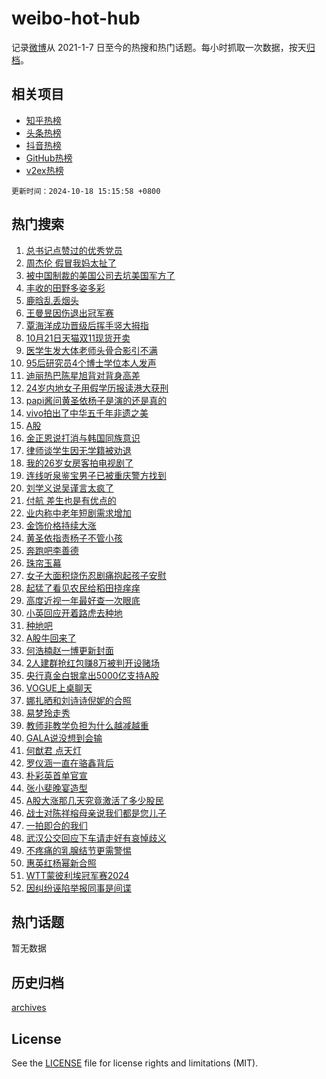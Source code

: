 # weibo-hot-hub

记录[微博](https://www.weibo.com)从 2021-1-7 日至今的热搜和热门话题。每小时抓取一次数据，按天[归档](archives)。

## 相关项目

- [知乎热榜](https://github.com/lonnyzhang423/zhihu-hot-hub)
- [头条热榜](https://github.com/lonnyzhang423/toutiao-hot-hub)
- [抖音热榜](https://github.com/lonnyzhang423/douyin-hot-hub)
- [GitHub热榜](https://github.com/lonnyzhang423/github-hot-hub)
- [v2ex热榜](https://github.com/lonnyzhang423/v2ex-hot-hub)


`更新时间：2024-10-18 15:15:58 +0800`

## 热门搜索

1. [总书记点赞过的优秀党员](https://m.weibo.cn/search?containerid=100103type%3D1%26t%3D10%26q%3D%23%E6%80%BB%E4%B9%A6%E8%AE%B0%E7%82%B9%E8%B5%9E%E8%BF%87%E7%9A%84%E4%BC%98%E7%A7%80%E5%85%9A%E5%91%98%23&stream_entry_id=51&isnewpage=1&extparam=seat%3D1%26pos%3D0%26dgr%3D0%26cate%3D10103%26q%3D%2523%25E6%2580%25BB%25E4%25B9%25A6%25E8%25AE%25B0%25E7%2582%25B9%25E8%25B5%259E%25E8%25BF%2587%25E7%259A%2584%25E4%25BC%2598%25E7%25A7%2580%25E5%2585%259A%25E5%2591%2598%2523%26filter_type%3Drealtimehot%26stream_entry_id%3D51%26c_type%3D51%26display_time%3D1729235756%26pre_seqid%3D17292357568780383026808)
1. [周杰伦 假冒我妈太扯了](https://m.weibo.cn/search?containerid=100103type%3D1%26t%3D10%26q%3D%E5%91%A8%E6%9D%B0%E4%BC%A6+%E5%81%87%E5%86%92%E6%88%91%E5%A6%88%E5%A4%AA%E6%89%AF%E4%BA%86&stream_entry_id=31&isnewpage=1&extparam=seat%3D1%26realpos%3D1%26cate%3D5001%26lcate%3D5001%26band_rank%3D1%26flag%3D1%26dgr%3D0%26stream_entry_id%3D31%26q%3D%25E5%2591%25A8%25E6%259D%25B0%25E4%25BC%25A6%2520%25E5%2581%2587%25E5%2586%2592%25E6%2588%2591%25E5%25A6%2588%25E5%25A4%25AA%25E6%2589%25AF%25E4%25BA%2586%26filter_type%3Drealtimehot%26pos%3D0%26c_type%3D31%26display_time%3D1729235756%26pre_seqid%3D17292357568780383026808)
1. [被中国制裁的美国公司去坑美国军方了](https://m.weibo.cn/search?containerid=100103type%3D1%26t%3D10%26q%3D%23%E8%A2%AB%E4%B8%AD%E5%9B%BD%E5%88%B6%E8%A3%81%E7%9A%84%E7%BE%8E%E5%9B%BD%E5%85%AC%E5%8F%B8%E5%8E%BB%E5%9D%91%E7%BE%8E%E5%9B%BD%E5%86%9B%E6%96%B9%E4%BA%86%23&stream_entry_id=31&isnewpage=1&extparam=seat%3D1%26realpos%3D2%26cate%3D5001%26lcate%3D5001%26band_rank%3D2%26flag%3D1%26dgr%3D0%26stream_entry_id%3D31%26q%3D%2523%25E8%25A2%25AB%25E4%25B8%25AD%25E5%259B%25BD%25E5%2588%25B6%25E8%25A3%2581%25E7%259A%2584%25E7%25BE%258E%25E5%259B%25BD%25E5%2585%25AC%25E5%258F%25B8%25E5%258E%25BB%25E5%259D%2591%25E7%25BE%258E%25E5%259B%25BD%25E5%2586%259B%25E6%2596%25B9%25E4%25BA%2586%2523%26filter_type%3Drealtimehot%26pos%3D1%26c_type%3D31%26display_time%3D1729235756%26pre_seqid%3D17292357568780383026808)
1. [丰收的田野多姿多彩](https://m.weibo.cn/search?containerid=100103type%3D1%26t%3D10%26q%3D%23%E4%B8%B0%E6%94%B6%E7%9A%84%E7%94%B0%E9%87%8E%E5%A4%9A%E5%A7%BF%E5%A4%9A%E5%BD%A9%23&stream_entry_id=31&isnewpage=1&extparam=seat%3D1%26realpos%3D3%26cate%3D5001%26lcate%3D5001%26band_rank%3D3%26flag%3D0%26dgr%3D0%26stream_entry_id%3D31%26q%3D%2523%25E4%25B8%25B0%25E6%2594%25B6%25E7%259A%2584%25E7%2594%25B0%25E9%2587%258E%25E5%25A4%259A%25E5%25A7%25BF%25E5%25A4%259A%25E5%25BD%25A9%2523%26filter_type%3Drealtimehot%26pos%3D2%26c_type%3D31%26display_time%3D1729235756%26pre_seqid%3D17292357568780383026808)
1. [鹿晗乱丢烟头](https://m.weibo.cn/search?containerid=100103type%3D1%26t%3D10%26q%3D%23%E9%B9%BF%E6%99%97%E4%B9%B1%E4%B8%A2%E7%83%9F%E5%A4%B4%23&stream_entry_id=31&isnewpage=1&extparam=seat%3D1%26realpos%3D4%26cate%3D5001%26lcate%3D5001%26band_rank%3D4%26flag%3D1%26dgr%3D0%26stream_entry_id%3D31%26q%3D%2523%25E9%25B9%25BF%25E6%2599%2597%25E4%25B9%25B1%25E4%25B8%25A2%25E7%2583%259F%25E5%25A4%25B4%2523%26filter_type%3Drealtimehot%26pos%3D3%26c_type%3D31%26display_time%3D1729235756%26pre_seqid%3D17292357568780383026808)
1. [王曼昱因伤退出冠军赛](https://m.weibo.cn/search?containerid=100103type%3D1%26t%3D10%26q%3D%23%E7%8E%8B%E6%9B%BC%E6%98%B1%E5%9B%A0%E4%BC%A4%E9%80%80%E5%87%BA%E5%86%A0%E5%86%9B%E8%B5%9B%23&stream_entry_id=31&isnewpage=1&extparam=seat%3D1%26realpos%3D5%26cate%3D5001%26lcate%3D5001%26band_rank%3D5%26flag%3D1%26dgr%3D0%26stream_entry_id%3D31%26q%3D%2523%25E7%258E%258B%25E6%259B%25BC%25E6%2598%25B1%25E5%259B%25A0%25E4%25BC%25A4%25E9%2580%2580%25E5%2587%25BA%25E5%2586%25A0%25E5%2586%259B%25E8%25B5%259B%2523%26filter_type%3Drealtimehot%26pos%3D4%26c_type%3D31%26display_time%3D1729235756%26pre_seqid%3D17292357568780383026808)
1. [覃海洋成功晋级后挥手竖大拇指](https://m.weibo.cn/search?containerid=100103type%3D1%26t%3D10%26q%3D%23%E8%A6%83%E6%B5%B7%E6%B4%8B%E6%88%90%E5%8A%9F%E6%99%8B%E7%BA%A7%E5%90%8E%E6%8C%A5%E6%89%8B%E7%AB%96%E5%A4%A7%E6%8B%87%E6%8C%87%23&stream_entry_id=31&isnewpage=1&extparam=seat%3D1%26realpos%3D6%26cate%3D5001%26lcate%3D5001%26band_rank%3D6%26flag%3D2%26dgr%3D0%26stream_entry_id%3D31%26q%3D%2523%25E8%25A6%2583%25E6%25B5%25B7%25E6%25B4%258B%25E6%2588%2590%25E5%258A%259F%25E6%2599%258B%25E7%25BA%25A7%25E5%2590%258E%25E6%258C%25A5%25E6%2589%258B%25E7%25AB%2596%25E5%25A4%25A7%25E6%258B%2587%25E6%258C%2587%2523%26filter_type%3Drealtimehot%26pos%3D5%26c_type%3D31%26display_time%3D1729235756%26pre_seqid%3D17292357568780383026808)
1. [10月21日天猫双11现货开卖](https://m.weibo.cn/search?containerid=100103type%3D1%26t%3D10%26q%3D%2310%E6%9C%8821%E6%97%A5%E5%A4%A9%E7%8C%AB%E5%8F%8C11%E7%8E%B0%E8%B4%A7%E5%BC%80%E5%8D%96%23&stream_entry_id=31&isnewpage=1&extparam=seat%3D1%26cate%3D5001%26lcate%3D5001%26stream_entry_id%3D31%26topic_ad%3D1%26q%3D%252310%25E6%259C%258821%25E6%2597%25A5%25E5%25A4%25A9%25E7%258C%25AB%25E5%258F%258C11%25E7%258E%25B0%25E8%25B4%25A7%25E5%25BC%2580%25E5%258D%2596%2523%26dgr%3D0%26pos%3D6%26adid%3D259569%26band_rank%3D7%26filter_type%3Drealtimehot%26is_ad_pos%3D1%26c_type%3D31%26display_time%3D1729235756%26pre_seqid%3D17292357568780383026808)
1. [医学生发大体老师头骨合影引不满](https://m.weibo.cn/search?containerid=100103type%3D1%26t%3D10%26q%3D%23%E5%8C%BB%E5%AD%A6%E7%94%9F%E5%8F%91%E5%A4%A7%E4%BD%93%E8%80%81%E5%B8%88%E5%A4%B4%E9%AA%A8%E5%90%88%E5%BD%B1%E5%BC%95%E4%B8%8D%E6%BB%A1%23&stream_entry_id=31&isnewpage=1&extparam=seat%3D1%26realpos%3D7%26cate%3D5001%26lcate%3D5001%26band_rank%3D7%26flag%3D2%26dgr%3D0%26stream_entry_id%3D31%26q%3D%2523%25E5%258C%25BB%25E5%25AD%25A6%25E7%2594%259F%25E5%258F%2591%25E5%25A4%25A7%25E4%25BD%2593%25E8%2580%2581%25E5%25B8%2588%25E5%25A4%25B4%25E9%25AA%25A8%25E5%2590%2588%25E5%25BD%25B1%25E5%25BC%2595%25E4%25B8%258D%25E6%25BB%25A1%2523%26filter_type%3Drealtimehot%26pos%3D7%26c_type%3D31%26display_time%3D1729235756%26pre_seqid%3D17292357568780383026808)
1. [95后研究员4个博士学位本人发声](https://m.weibo.cn/search?containerid=100103type%3D1%26t%3D10%26q%3D%2395%E5%90%8E%E7%A0%94%E7%A9%B6%E5%91%984%E4%B8%AA%E5%8D%9A%E5%A3%AB%E5%AD%A6%E4%BD%8D%E6%9C%AC%E4%BA%BA%E5%8F%91%E5%A3%B0%23&stream_entry_id=31&isnewpage=1&extparam=seat%3D1%26realpos%3D8%26cate%3D5001%26lcate%3D5001%26band_rank%3D8%26flag%3D0%26dgr%3D0%26stream_entry_id%3D31%26q%3D%252395%25E5%2590%258E%25E7%25A0%2594%25E7%25A9%25B6%25E5%2591%25984%25E4%25B8%25AA%25E5%258D%259A%25E5%25A3%25AB%25E5%25AD%25A6%25E4%25BD%258D%25E6%259C%25AC%25E4%25BA%25BA%25E5%258F%2591%25E5%25A3%25B0%2523%26filter_type%3Drealtimehot%26pos%3D8%26c_type%3D31%26display_time%3D1729235756%26pre_seqid%3D17292357568780383026808)
1. [迪丽热巴陈星旭背对背身高差](https://m.weibo.cn/search?containerid=100103type%3D1%26t%3D10%26q%3D%23%E8%BF%AA%E4%B8%BD%E7%83%AD%E5%B7%B4%E9%99%88%E6%98%9F%E6%97%AD%E8%83%8C%E5%AF%B9%E8%83%8C%E8%BA%AB%E9%AB%98%E5%B7%AE%23&stream_entry_id=31&isnewpage=1&extparam=seat%3D1%26realpos%3D9%26cate%3D5001%26lcate%3D5001%26band_rank%3D9%26flag%3D1%26dgr%3D0%26stream_entry_id%3D31%26q%3D%2523%25E8%25BF%25AA%25E4%25B8%25BD%25E7%2583%25AD%25E5%25B7%25B4%25E9%2599%2588%25E6%2598%259F%25E6%2597%25AD%25E8%2583%258C%25E5%25AF%25B9%25E8%2583%258C%25E8%25BA%25AB%25E9%25AB%2598%25E5%25B7%25AE%2523%26filter_type%3Drealtimehot%26pos%3D9%26c_type%3D31%26display_time%3D1729235756%26pre_seqid%3D17292357568780383026808)
1. [24岁内地女子用假学历报读港大获刑](https://m.weibo.cn/search?containerid=100103type%3D1%26t%3D10%26q%3D%2324%E5%B2%81%E5%86%85%E5%9C%B0%E5%A5%B3%E5%AD%90%E7%94%A8%E5%81%87%E5%AD%A6%E5%8E%86%E6%8A%A5%E8%AF%BB%E6%B8%AF%E5%A4%A7%E8%8E%B7%E5%88%91%23&stream_entry_id=31&isnewpage=1&extparam=seat%3D1%26realpos%3D10%26cate%3D5001%26lcate%3D5001%26band_rank%3D10%26flag%3D1%26dgr%3D0%26stream_entry_id%3D31%26q%3D%252324%25E5%25B2%2581%25E5%2586%2585%25E5%259C%25B0%25E5%25A5%25B3%25E5%25AD%2590%25E7%2594%25A8%25E5%2581%2587%25E5%25AD%25A6%25E5%258E%2586%25E6%258A%25A5%25E8%25AF%25BB%25E6%25B8%25AF%25E5%25A4%25A7%25E8%258E%25B7%25E5%2588%2591%2523%26filter_type%3Drealtimehot%26pos%3D10%26c_type%3D31%26display_time%3D1729235756%26pre_seqid%3D17292357568780383026808)
1. [papi酱问黄圣依杨子是演的还是真的](https://m.weibo.cn/search?containerid=100103type%3D1%26t%3D10%26q%3Dpapi%E9%85%B1%E9%97%AE%E9%BB%84%E5%9C%A3%E4%BE%9D%E6%9D%A8%E5%AD%90%E6%98%AF%E6%BC%94%E7%9A%84%E8%BF%98%E6%98%AF%E7%9C%9F%E7%9A%84&stream_entry_id=31&isnewpage=1&extparam=seat%3D1%26realpos%3D11%26cate%3D5001%26lcate%3D5001%26band_rank%3D11%26flag%3D2%26dgr%3D0%26stream_entry_id%3D31%26q%3Dpapi%25E9%2585%25B1%25E9%2597%25AE%25E9%25BB%2584%25E5%259C%25A3%25E4%25BE%259D%25E6%259D%25A8%25E5%25AD%2590%25E6%2598%25AF%25E6%25BC%2594%25E7%259A%2584%25E8%25BF%2598%25E6%2598%25AF%25E7%259C%259F%25E7%259A%2584%26filter_type%3Drealtimehot%26pos%3D11%26c_type%3D31%26display_time%3D1729235756%26pre_seqid%3D17292357568780383026808)
1. [vivo拍出了中华五千年非遗之美](https://m.weibo.cn/search?containerid=100103type%3D1%26t%3D10%26q%3D%23vivo%E6%8B%8D%E5%87%BA%E4%BA%86%E4%B8%AD%E5%8D%8E%E4%BA%94%E5%8D%83%E5%B9%B4%E9%9D%9E%E9%81%97%E4%B9%8B%E7%BE%8E%23&stream_entry_id=31&isnewpage=1&extparam=seat%3D1%26realpos%3D12%26cate%3D5001%26lcate%3D5001%26band_rank%3D12%26pos%3D12%26dgr%3D0%26stream_entry_id%3D31%26adid%3D259605%26q%3D%2523vivo%25E6%258B%258D%25E5%2587%25BA%25E4%25BA%2586%25E4%25B8%25AD%25E5%258D%258E%25E4%25BA%2594%25E5%258D%2583%25E5%25B9%25B4%25E9%259D%259E%25E9%2581%2597%25E4%25B9%258B%25E7%25BE%258E%2523%26filter_type%3Drealtimehot%26flag%3D0%26c_type%3D31%26display_time%3D1729235756%26pre_seqid%3D17292357568780383026808)
1. [A股](https://m.weibo.cn/search?containerid=100103type%3D1%26t%3D10%26q%3DA%E8%82%A1&stream_entry_id=31&isnewpage=1&extparam=seat%3D1%26realpos%3D13%26cate%3D5001%26lcate%3D5001%26band_rank%3D13%26flag%3D0%26dgr%3D0%26stream_entry_id%3D31%26q%3DA%25E8%2582%25A1%26filter_type%3Drealtimehot%26pos%3D13%26c_type%3D31%26display_time%3D1729235756%26pre_seqid%3D17292357568780383026808)
1. [金正恩说打消与韩国同族意识](https://m.weibo.cn/search?containerid=100103type%3D1%26t%3D10%26q%3D%23%E9%87%91%E6%AD%A3%E6%81%A9%E8%AF%B4%E6%89%93%E6%B6%88%E4%B8%8E%E9%9F%A9%E5%9B%BD%E5%90%8C%E6%97%8F%E6%84%8F%E8%AF%86%23&stream_entry_id=31&isnewpage=1&extparam=seat%3D1%26realpos%3D14%26cate%3D5001%26lcate%3D5001%26band_rank%3D14%26flag%3D0%26dgr%3D0%26stream_entry_id%3D31%26q%3D%2523%25E9%2587%2591%25E6%25AD%25A3%25E6%2581%25A9%25E8%25AF%25B4%25E6%2589%2593%25E6%25B6%2588%25E4%25B8%258E%25E9%259F%25A9%25E5%259B%25BD%25E5%2590%258C%25E6%2597%258F%25E6%2584%258F%25E8%25AF%2586%2523%26filter_type%3Drealtimehot%26pos%3D14%26c_type%3D31%26display_time%3D1729235756%26pre_seqid%3D17292357568780383026808)
1. [律师谈学生因无学籍被劝退](https://m.weibo.cn/search?containerid=100103type%3D1%26t%3D10%26q%3D%23%E5%BE%8B%E5%B8%88%E8%B0%88%E5%AD%A6%E7%94%9F%E5%9B%A0%E6%97%A0%E5%AD%A6%E7%B1%8D%E8%A2%AB%E5%8A%9D%E9%80%80%23&stream_entry_id=31&isnewpage=1&extparam=seat%3D1%26realpos%3D15%26cate%3D5001%26lcate%3D5001%26band_rank%3D15%26flag%3D1%26dgr%3D0%26stream_entry_id%3D31%26q%3D%2523%25E5%25BE%258B%25E5%25B8%2588%25E8%25B0%2588%25E5%25AD%25A6%25E7%2594%259F%25E5%259B%25A0%25E6%2597%25A0%25E5%25AD%25A6%25E7%25B1%258D%25E8%25A2%25AB%25E5%258A%259D%25E9%2580%2580%2523%26filter_type%3Drealtimehot%26pos%3D15%26c_type%3D31%26display_time%3D1729235756%26pre_seqid%3D17292357568780383026808)
1. [我的26岁女房客拍电视剧了](https://m.weibo.cn/search?containerid=100103type%3D1%26t%3D10%26q%3D%E6%88%91%E7%9A%8426%E5%B2%81%E5%A5%B3%E6%88%BF%E5%AE%A2%E6%8B%8D%E7%94%B5%E8%A7%86%E5%89%A7%E4%BA%86&stream_entry_id=31&isnewpage=1&extparam=seat%3D1%26realpos%3D16%26cate%3D5001%26lcate%3D5001%26band_rank%3D16%26flag%3D1%26dgr%3D0%26stream_entry_id%3D31%26q%3D%25E6%2588%2591%25E7%259A%258426%25E5%25B2%2581%25E5%25A5%25B3%25E6%2588%25BF%25E5%25AE%25A2%25E6%258B%258D%25E7%2594%25B5%25E8%25A7%2586%25E5%2589%25A7%25E4%25BA%2586%26filter_type%3Drealtimehot%26pos%3D16%26c_type%3D31%26display_time%3D1729235756%26pre_seqid%3D17292357568780383026808)
1. [连线听泉鉴宝男子已被重庆警方找到](https://m.weibo.cn/search?containerid=100103type%3D1%26t%3D10%26q%3D%23%E8%BF%9E%E7%BA%BF%E5%90%AC%E6%B3%89%E9%89%B4%E5%AE%9D%E7%94%B7%E5%AD%90%E5%B7%B2%E8%A2%AB%E9%87%8D%E5%BA%86%E8%AD%A6%E6%96%B9%E6%89%BE%E5%88%B0%23&stream_entry_id=31&isnewpage=1&extparam=seat%3D1%26realpos%3D17%26cate%3D5001%26lcate%3D5001%26band_rank%3D17%26flag%3D2%26dgr%3D0%26stream_entry_id%3D31%26q%3D%2523%25E8%25BF%259E%25E7%25BA%25BF%25E5%2590%25AC%25E6%25B3%2589%25E9%2589%25B4%25E5%25AE%259D%25E7%2594%25B7%25E5%25AD%2590%25E5%25B7%25B2%25E8%25A2%25AB%25E9%2587%258D%25E5%25BA%2586%25E8%25AD%25A6%25E6%2596%25B9%25E6%2589%25BE%25E5%2588%25B0%2523%26filter_type%3Drealtimehot%26pos%3D17%26c_type%3D31%26display_time%3D1729235756%26pre_seqid%3D17292357568780383026808)
1. [刘学义说吴谨言太疯了](https://m.weibo.cn/search?containerid=100103type%3D1%26t%3D10%26q%3D%23%E5%88%98%E5%AD%A6%E4%B9%89%E8%AF%B4%E5%90%B4%E8%B0%A8%E8%A8%80%E5%A4%AA%E7%96%AF%E4%BA%86%23&stream_entry_id=31&isnewpage=1&extparam=seat%3D1%26realpos%3D18%26cate%3D5001%26lcate%3D5001%26band_rank%3D18%26flag%3D1%26dgr%3D0%26stream_entry_id%3D31%26q%3D%2523%25E5%2588%2598%25E5%25AD%25A6%25E4%25B9%2589%25E8%25AF%25B4%25E5%2590%25B4%25E8%25B0%25A8%25E8%25A8%2580%25E5%25A4%25AA%25E7%2596%25AF%25E4%25BA%2586%2523%26filter_type%3Drealtimehot%26pos%3D18%26c_type%3D31%26display_time%3D1729235756%26pre_seqid%3D17292357568780383026808)
1. [付航 差生也是有优点的](https://m.weibo.cn/search?containerid=100103type%3D1%26t%3D10%26q%3D%E4%BB%98%E8%88%AA+%E5%B7%AE%E7%94%9F%E4%B9%9F%E6%98%AF%E6%9C%89%E4%BC%98%E7%82%B9%E7%9A%84&stream_entry_id=31&isnewpage=1&extparam=seat%3D1%26realpos%3D19%26cate%3D5001%26lcate%3D5001%26band_rank%3D19%26flag%3D1%26dgr%3D0%26stream_entry_id%3D31%26q%3D%25E4%25BB%2598%25E8%2588%25AA%2520%25E5%25B7%25AE%25E7%2594%259F%25E4%25B9%259F%25E6%2598%25AF%25E6%259C%2589%25E4%25BC%2598%25E7%2582%25B9%25E7%259A%2584%26filter_type%3Drealtimehot%26pos%3D19%26c_type%3D31%26display_time%3D1729235756%26pre_seqid%3D17292357568780383026808)
1. [业内称中老年短剧需求增加](https://m.weibo.cn/search?containerid=100103type%3D1%26t%3D10%26q%3D%23%E4%B8%9A%E5%86%85%E7%A7%B0%E4%B8%AD%E8%80%81%E5%B9%B4%E7%9F%AD%E5%89%A7%E9%9C%80%E6%B1%82%E5%A2%9E%E5%8A%A0%23&stream_entry_id=31&isnewpage=1&extparam=seat%3D1%26realpos%3D20%26cate%3D5001%26lcate%3D5001%26band_rank%3D20%26flag%3D1%26dgr%3D0%26stream_entry_id%3D31%26q%3D%2523%25E4%25B8%259A%25E5%2586%2585%25E7%25A7%25B0%25E4%25B8%25AD%25E8%2580%2581%25E5%25B9%25B4%25E7%259F%25AD%25E5%2589%25A7%25E9%259C%2580%25E6%25B1%2582%25E5%25A2%259E%25E5%258A%25A0%2523%26filter_type%3Drealtimehot%26pos%3D20%26c_type%3D31%26display_time%3D1729235756%26pre_seqid%3D17292357568780383026808)
1. [金饰价格持续大涨](https://m.weibo.cn/search?containerid=100103type%3D1%26t%3D10%26q%3D%23%E9%87%91%E9%A5%B0%E4%BB%B7%E6%A0%BC%E6%8C%81%E7%BB%AD%E5%A4%A7%E6%B6%A8%23&stream_entry_id=31&isnewpage=1&extparam=seat%3D1%26realpos%3D21%26cate%3D5001%26lcate%3D5001%26band_rank%3D21%26flag%3D0%26dgr%3D0%26stream_entry_id%3D31%26q%3D%2523%25E9%2587%2591%25E9%25A5%25B0%25E4%25BB%25B7%25E6%25A0%25BC%25E6%258C%2581%25E7%25BB%25AD%25E5%25A4%25A7%25E6%25B6%25A8%2523%26filter_type%3Drealtimehot%26pos%3D21%26c_type%3D31%26display_time%3D1729235756%26pre_seqid%3D17292357568780383026808)
1. [黄圣依指责杨子不管小孩](https://m.weibo.cn/search?containerid=100103type%3D1%26t%3D10%26q%3D%23%E9%BB%84%E5%9C%A3%E4%BE%9D%E6%8C%87%E8%B4%A3%E6%9D%A8%E5%AD%90%E4%B8%8D%E7%AE%A1%E5%B0%8F%E5%AD%A9%23&stream_entry_id=31&isnewpage=1&extparam=seat%3D1%26realpos%3D22%26cate%3D5001%26lcate%3D5001%26band_rank%3D22%26flag%3D1%26dgr%3D0%26stream_entry_id%3D31%26q%3D%2523%25E9%25BB%2584%25E5%259C%25A3%25E4%25BE%259D%25E6%258C%2587%25E8%25B4%25A3%25E6%259D%25A8%25E5%25AD%2590%25E4%25B8%258D%25E7%25AE%25A1%25E5%25B0%258F%25E5%25AD%25A9%2523%26filter_type%3Drealtimehot%26pos%3D22%26c_type%3D31%26display_time%3D1729235756%26pre_seqid%3D17292357568780383026808)
1. [奔跑吧李善德](https://m.weibo.cn/search?containerid=100103type%3D1%26t%3D10%26q%3D%E5%A5%94%E8%B7%91%E5%90%A7%E6%9D%8E%E5%96%84%E5%BE%B7&stream_entry_id=31&isnewpage=1&extparam=seat%3D1%26realpos%3D23%26cate%3D5001%26lcate%3D5001%26band_rank%3D23%26flag%3D1%26dgr%3D0%26stream_entry_id%3D31%26q%3D%25E5%25A5%2594%25E8%25B7%2591%25E5%2590%25A7%25E6%259D%258E%25E5%2596%2584%25E5%25BE%25B7%26filter_type%3Drealtimehot%26pos%3D23%26c_type%3D31%26display_time%3D1729235756%26pre_seqid%3D17292357568780383026808)
1. [珠帘玉幕](https://m.weibo.cn/search?containerid=100103type%3D1%26t%3D10%26q%3D%E7%8F%A0%E5%B8%98%E7%8E%89%E5%B9%95&stream_entry_id=31&isnewpage=1&extparam=seat%3D1%26realpos%3D24%26cate%3D5001%26lcate%3D5001%26band_rank%3D24%26flag%3D0%26dgr%3D0%26stream_entry_id%3D31%26q%3D%25E7%258F%25A0%25E5%25B8%2598%25E7%258E%2589%25E5%25B9%2595%26filter_type%3Drealtimehot%26pos%3D24%26c_type%3D31%26display_time%3D1729235756%26pre_seqid%3D17292357568780383026808)
1. [女子大面积烧伤忍剧痛抱起孩子安慰](https://m.weibo.cn/search?containerid=100103type%3D1%26t%3D10%26q%3D%23%E5%A5%B3%E5%AD%90%E5%A4%A7%E9%9D%A2%E7%A7%AF%E7%83%A7%E4%BC%A4%E5%BF%8D%E5%89%A7%E7%97%9B%E6%8A%B1%E8%B5%B7%E5%AD%A9%E5%AD%90%E5%AE%89%E6%85%B0%23&stream_entry_id=31&isnewpage=1&extparam=seat%3D1%26realpos%3D25%26cate%3D5001%26lcate%3D5001%26band_rank%3D25%26flag%3D0%26dgr%3D0%26stream_entry_id%3D31%26q%3D%2523%25E5%25A5%25B3%25E5%25AD%2590%25E5%25A4%25A7%25E9%259D%25A2%25E7%25A7%25AF%25E7%2583%25A7%25E4%25BC%25A4%25E5%25BF%258D%25E5%2589%25A7%25E7%2597%259B%25E6%258A%25B1%25E8%25B5%25B7%25E5%25AD%25A9%25E5%25AD%2590%25E5%25AE%2589%25E6%2585%25B0%2523%26filter_type%3Drealtimehot%26pos%3D25%26c_type%3D31%26display_time%3D1729235756%26pre_seqid%3D17292357568780383026808)
1. [起猛了看见农民给稻田挠痒痒](https://m.weibo.cn/search?containerid=100103type%3D1%26t%3D10%26q%3D%23%E8%B5%B7%E7%8C%9B%E4%BA%86%E7%9C%8B%E8%A7%81%E5%86%9C%E6%B0%91%E7%BB%99%E7%A8%BB%E7%94%B0%E6%8C%A0%E7%97%92%E7%97%92%23&stream_entry_id=31&isnewpage=1&extparam=seat%3D1%26realpos%3D26%26cate%3D5001%26lcate%3D5001%26band_rank%3D26%26flag%3D1%26dgr%3D0%26stream_entry_id%3D31%26q%3D%2523%25E8%25B5%25B7%25E7%258C%259B%25E4%25BA%2586%25E7%259C%258B%25E8%25A7%2581%25E5%2586%259C%25E6%25B0%2591%25E7%25BB%2599%25E7%25A8%25BB%25E7%2594%25B0%25E6%258C%25A0%25E7%2597%2592%25E7%2597%2592%2523%26filter_type%3Drealtimehot%26pos%3D26%26c_type%3D31%26display_time%3D1729235756%26pre_seqid%3D17292357568780383026808)
1. [高度近视一年最好查一次眼底](https://m.weibo.cn/search?containerid=100103type%3D1%26t%3D10%26q%3D%E9%AB%98%E5%BA%A6%E8%BF%91%E8%A7%86%E4%B8%80%E5%B9%B4%E6%9C%80%E5%A5%BD%E6%9F%A5%E4%B8%80%E6%AC%A1%E7%9C%BC%E5%BA%95&stream_entry_id=31&isnewpage=1&extparam=seat%3D1%26realpos%3D27%26cate%3D5001%26lcate%3D5001%26band_rank%3D27%26flag%3D1%26dgr%3D0%26stream_entry_id%3D31%26q%3D%25E9%25AB%2598%25E5%25BA%25A6%25E8%25BF%2591%25E8%25A7%2586%25E4%25B8%2580%25E5%25B9%25B4%25E6%259C%2580%25E5%25A5%25BD%25E6%259F%25A5%25E4%25B8%2580%25E6%25AC%25A1%25E7%259C%25BC%25E5%25BA%2595%26filter_type%3Drealtimehot%26pos%3D27%26c_type%3D31%26display_time%3D1729235756%26pre_seqid%3D17292357568780383026808)
1. [小英回应开着路虎去种地](https://m.weibo.cn/search?containerid=100103type%3D1%26t%3D10%26q%3D%23%E5%B0%8F%E8%8B%B1%E5%9B%9E%E5%BA%94%E5%BC%80%E7%9D%80%E8%B7%AF%E8%99%8E%E5%8E%BB%E7%A7%8D%E5%9C%B0%23&stream_entry_id=31&isnewpage=1&extparam=seat%3D1%26realpos%3D28%26cate%3D5001%26lcate%3D5001%26band_rank%3D28%26flag%3D0%26dgr%3D0%26stream_entry_id%3D31%26q%3D%2523%25E5%25B0%258F%25E8%258B%25B1%25E5%259B%259E%25E5%25BA%2594%25E5%25BC%2580%25E7%259D%2580%25E8%25B7%25AF%25E8%2599%258E%25E5%258E%25BB%25E7%25A7%258D%25E5%259C%25B0%2523%26filter_type%3Drealtimehot%26pos%3D28%26c_type%3D31%26display_time%3D1729235756%26pre_seqid%3D17292357568780383026808)
1. [种地吧](https://m.weibo.cn/search?containerid=100103type%3D1%26t%3D10%26q%3D%E7%A7%8D%E5%9C%B0%E5%90%A7&stream_entry_id=31&isnewpage=1&extparam=seat%3D1%26realpos%3D29%26cate%3D5001%26lcate%3D5001%26band_rank%3D29%26flag%3D1%26dgr%3D0%26stream_entry_id%3D31%26q%3D%25E7%25A7%258D%25E5%259C%25B0%25E5%2590%25A7%26filter_type%3Drealtimehot%26pos%3D29%26c_type%3D31%26display_time%3D1729235756%26pre_seqid%3D17292357568780383026808)
1. [A股牛回来了](https://m.weibo.cn/search?containerid=100103type%3D1%26t%3D10%26q%3D%23A%E8%82%A1%E7%89%9B%E5%9B%9E%E6%9D%A5%E4%BA%86%23&stream_entry_id=31&isnewpage=1&extparam=seat%3D1%26realpos%3D30%26cate%3D5001%26lcate%3D5001%26band_rank%3D30%26flag%3D1%26dgr%3D0%26stream_entry_id%3D31%26q%3D%2523A%25E8%2582%25A1%25E7%2589%259B%25E5%259B%259E%25E6%259D%25A5%25E4%25BA%2586%2523%26filter_type%3Drealtimehot%26pos%3D30%26c_type%3D31%26display_time%3D1729235756%26pre_seqid%3D17292357568780383026808)
1. [何浩楠赵一博更新封面](https://m.weibo.cn/search?containerid=100103type%3D1%26t%3D10%26q%3D%E4%BD%95%E6%B5%A9%E6%A5%A0%E8%B5%B5%E4%B8%80%E5%8D%9A%E6%9B%B4%E6%96%B0%E5%B0%81%E9%9D%A2&stream_entry_id=31&isnewpage=1&extparam=seat%3D1%26realpos%3D31%26cate%3D5001%26lcate%3D5001%26band_rank%3D31%26flag%3D1%26dgr%3D0%26stream_entry_id%3D31%26q%3D%25E4%25BD%2595%25E6%25B5%25A9%25E6%25A5%25A0%25E8%25B5%25B5%25E4%25B8%2580%25E5%258D%259A%25E6%259B%25B4%25E6%2596%25B0%25E5%25B0%2581%25E9%259D%25A2%26filter_type%3Drealtimehot%26pos%3D31%26c_type%3D31%26display_time%3D1729235756%26pre_seqid%3D17292357568780383026808)
1. [2人建群抢红包赚8万被判开设赌场](https://m.weibo.cn/search?containerid=100103type%3D1%26t%3D10%26q%3D%232%E4%BA%BA%E5%BB%BA%E7%BE%A4%E6%8A%A2%E7%BA%A2%E5%8C%85%E8%B5%9A8%E4%B8%87%E8%A2%AB%E5%88%A4%E5%BC%80%E8%AE%BE%E8%B5%8C%E5%9C%BA%23&stream_entry_id=31&isnewpage=1&extparam=seat%3D1%26realpos%3D32%26cate%3D5001%26lcate%3D5001%26band_rank%3D32%26flag%3D1%26dgr%3D0%26stream_entry_id%3D31%26q%3D%25232%25E4%25BA%25BA%25E5%25BB%25BA%25E7%25BE%25A4%25E6%258A%25A2%25E7%25BA%25A2%25E5%258C%2585%25E8%25B5%259A8%25E4%25B8%2587%25E8%25A2%25AB%25E5%2588%25A4%25E5%25BC%2580%25E8%25AE%25BE%25E8%25B5%258C%25E5%259C%25BA%2523%26filter_type%3Drealtimehot%26pos%3D32%26c_type%3D31%26display_time%3D1729235756%26pre_seqid%3D17292357568780383026808)
1. [央行真金白银拿出5000亿支持A股](https://m.weibo.cn/search?containerid=100103type%3D1%26t%3D10%26q%3D%23%E5%A4%AE%E8%A1%8C%E7%9C%9F%E9%87%91%E7%99%BD%E9%93%B6%E6%8B%BF%E5%87%BA5000%E4%BA%BF%E6%94%AF%E6%8C%81A%E8%82%A1%23&stream_entry_id=31&isnewpage=1&extparam=seat%3D1%26realpos%3D33%26cate%3D5001%26lcate%3D5001%26band_rank%3D33%26flag%3D1%26dgr%3D0%26stream_entry_id%3D31%26q%3D%2523%25E5%25A4%25AE%25E8%25A1%258C%25E7%259C%259F%25E9%2587%2591%25E7%2599%25BD%25E9%2593%25B6%25E6%258B%25BF%25E5%2587%25BA5000%25E4%25BA%25BF%25E6%2594%25AF%25E6%258C%2581A%25E8%2582%25A1%2523%26filter_type%3Drealtimehot%26pos%3D33%26c_type%3D31%26display_time%3D1729235756%26pre_seqid%3D17292357568780383026808)
1. [VOGUE上桌聊天](https://m.weibo.cn/search?containerid=100103type%3D1%26t%3D10%26q%3D%23VOGUE%E4%B8%8A%E6%A1%8C%E8%81%8A%E5%A4%A9%23&stream_entry_id=31&isnewpage=1&extparam=seat%3D1%26realpos%3D34%26cate%3D5001%26lcate%3D5001%26band_rank%3D34%26flag%3D1%26dgr%3D0%26stream_entry_id%3D31%26q%3D%2523VOGUE%25E4%25B8%258A%25E6%25A1%258C%25E8%2581%258A%25E5%25A4%25A9%2523%26filter_type%3Drealtimehot%26pos%3D34%26c_type%3D31%26display_time%3D1729235756%26pre_seqid%3D17292357568780383026808)
1. [娜扎晒和刘诗诗倪妮的合照](https://m.weibo.cn/search?containerid=100103type%3D1%26t%3D10%26q%3D%23%E5%A8%9C%E6%89%8E%E6%99%92%E5%92%8C%E5%88%98%E8%AF%97%E8%AF%97%E5%80%AA%E5%A6%AE%E7%9A%84%E5%90%88%E7%85%A7%23&stream_entry_id=31&isnewpage=1&extparam=seat%3D1%26realpos%3D35%26cate%3D5001%26lcate%3D5001%26band_rank%3D35%26flag%3D0%26dgr%3D0%26stream_entry_id%3D31%26q%3D%2523%25E5%25A8%259C%25E6%2589%258E%25E6%2599%2592%25E5%2592%258C%25E5%2588%2598%25E8%25AF%2597%25E8%25AF%2597%25E5%2580%25AA%25E5%25A6%25AE%25E7%259A%2584%25E5%2590%2588%25E7%2585%25A7%2523%26filter_type%3Drealtimehot%26pos%3D35%26c_type%3D31%26display_time%3D1729235756%26pre_seqid%3D17292357568780383026808)
1. [易梦玲走秀](https://m.weibo.cn/search?containerid=100103type%3D1%26t%3D10%26q%3D%23%E6%98%93%E6%A2%A6%E7%8E%B2%E8%B5%B0%E7%A7%80%23&stream_entry_id=31&isnewpage=1&extparam=seat%3D1%26realpos%3D36%26cate%3D5001%26lcate%3D5001%26band_rank%3D36%26flag%3D0%26dgr%3D0%26stream_entry_id%3D31%26q%3D%2523%25E6%2598%2593%25E6%25A2%25A6%25E7%258E%25B2%25E8%25B5%25B0%25E7%25A7%2580%2523%26filter_type%3Drealtimehot%26pos%3D36%26c_type%3D31%26display_time%3D1729235756%26pre_seqid%3D17292357568780383026808)
1. [教师非教学负担为什么越减越重](https://m.weibo.cn/search?containerid=100103type%3D1%26t%3D10%26q%3D%23%E6%95%99%E5%B8%88%E9%9D%9E%E6%95%99%E5%AD%A6%E8%B4%9F%E6%8B%85%E4%B8%BA%E4%BB%80%E4%B9%88%E8%B6%8A%E5%87%8F%E8%B6%8A%E9%87%8D%23&stream_entry_id=31&isnewpage=1&extparam=seat%3D1%26realpos%3D37%26cate%3D5001%26lcate%3D5001%26band_rank%3D37%26flag%3D0%26dgr%3D0%26stream_entry_id%3D31%26q%3D%2523%25E6%2595%2599%25E5%25B8%2588%25E9%259D%259E%25E6%2595%2599%25E5%25AD%25A6%25E8%25B4%259F%25E6%258B%2585%25E4%25B8%25BA%25E4%25BB%2580%25E4%25B9%2588%25E8%25B6%258A%25E5%2587%258F%25E8%25B6%258A%25E9%2587%258D%2523%26filter_type%3Drealtimehot%26pos%3D37%26c_type%3D31%26display_time%3D1729235756%26pre_seqid%3D17292357568780383026808)
1. [GALA说没想到会输](https://m.weibo.cn/search?containerid=100103type%3D1%26t%3D10%26q%3D%23GALA%E8%AF%B4%E6%B2%A1%E6%83%B3%E5%88%B0%E4%BC%9A%E8%BE%93%23&stream_entry_id=31&isnewpage=1&extparam=seat%3D1%26realpos%3D38%26cate%3D5001%26lcate%3D5001%26band_rank%3D38%26flag%3D0%26dgr%3D0%26stream_entry_id%3D31%26q%3D%2523GALA%25E8%25AF%25B4%25E6%25B2%25A1%25E6%2583%25B3%25E5%2588%25B0%25E4%25BC%259A%25E8%25BE%2593%2523%26filter_type%3Drealtimehot%26pos%3D38%26c_type%3D31%26display_time%3D1729235756%26pre_seqid%3D17292357568780383026808)
1. [何猷君 点天灯](https://m.weibo.cn/search?containerid=100103type%3D1%26t%3D10%26q%3D%E4%BD%95%E7%8C%B7%E5%90%9B+%E7%82%B9%E5%A4%A9%E7%81%AF&stream_entry_id=31&isnewpage=1&extparam=seat%3D1%26realpos%3D39%26cate%3D5001%26lcate%3D5001%26band_rank%3D39%26flag%3D0%26dgr%3D0%26stream_entry_id%3D31%26q%3D%25E4%25BD%2595%25E7%258C%25B7%25E5%2590%259B%2520%25E7%2582%25B9%25E5%25A4%25A9%25E7%2581%25AF%26filter_type%3Drealtimehot%26pos%3D39%26c_type%3D31%26display_time%3D1729235756%26pre_seqid%3D17292357568780383026808)
1. [罗仪涵一直在骆鑫背后](https://m.weibo.cn/search?containerid=100103type%3D1%26t%3D10%26q%3D%E7%BD%97%E4%BB%AA%E6%B6%B5%E4%B8%80%E7%9B%B4%E5%9C%A8%E9%AA%86%E9%91%AB%E8%83%8C%E5%90%8E&stream_entry_id=31&isnewpage=1&extparam=seat%3D1%26realpos%3D40%26cate%3D5001%26lcate%3D5001%26band_rank%3D40%26flag%3D1%26dgr%3D0%26stream_entry_id%3D31%26q%3D%25E7%25BD%2597%25E4%25BB%25AA%25E6%25B6%25B5%25E4%25B8%2580%25E7%259B%25B4%25E5%259C%25A8%25E9%25AA%2586%25E9%2591%25AB%25E8%2583%258C%25E5%2590%258E%26filter_type%3Drealtimehot%26pos%3D40%26c_type%3D31%26display_time%3D1729235756%26pre_seqid%3D17292357568780383026808)
1. [朴彩英首单官宣](https://m.weibo.cn/search?containerid=100103type%3D1%26t%3D10%26q%3D%23%E6%9C%B4%E5%BD%A9%E8%8B%B1%E9%A6%96%E5%8D%95%E5%AE%98%E5%AE%A3%23&stream_entry_id=31&isnewpage=1&extparam=seat%3D1%26realpos%3D41%26cate%3D5001%26lcate%3D5001%26band_rank%3D41%26flag%3D0%26dgr%3D0%26stream_entry_id%3D31%26q%3D%2523%25E6%259C%25B4%25E5%25BD%25A9%25E8%258B%25B1%25E9%25A6%2596%25E5%258D%2595%25E5%25AE%2598%25E5%25AE%25A3%2523%26filter_type%3Drealtimehot%26pos%3D41%26c_type%3D31%26display_time%3D1729235756%26pre_seqid%3D17292357568780383026808)
1. [张小斐晚宴造型](https://m.weibo.cn/search?containerid=100103type%3D1%26t%3D10%26q%3D%E5%BC%A0%E5%B0%8F%E6%96%90%E6%99%9A%E5%AE%B4%E9%80%A0%E5%9E%8B&stream_entry_id=31&isnewpage=1&extparam=seat%3D1%26realpos%3D42%26cate%3D5001%26lcate%3D5001%26band_rank%3D42%26flag%3D1%26dgr%3D0%26stream_entry_id%3D31%26q%3D%25E5%25BC%25A0%25E5%25B0%258F%25E6%2596%2590%25E6%2599%259A%25E5%25AE%25B4%25E9%2580%25A0%25E5%259E%258B%26filter_type%3Drealtimehot%26pos%3D42%26c_type%3D31%26display_time%3D1729235756%26pre_seqid%3D17292357568780383026808)
1. [A股大涨那几天究竟激活了多少股民](https://m.weibo.cn/search?containerid=100103type%3D1%26t%3D10%26q%3D%23A%E8%82%A1%E5%A4%A7%E6%B6%A8%E9%82%A3%E5%87%A0%E5%A4%A9%E7%A9%B6%E7%AB%9F%E6%BF%80%E6%B4%BB%E4%BA%86%E5%A4%9A%E5%B0%91%E8%82%A1%E6%B0%91%23&stream_entry_id=31&isnewpage=1&extparam=seat%3D1%26realpos%3D43%26cate%3D5001%26lcate%3D5001%26band_rank%3D43%26flag%3D0%26dgr%3D0%26stream_entry_id%3D31%26q%3D%2523A%25E8%2582%25A1%25E5%25A4%25A7%25E6%25B6%25A8%25E9%2582%25A3%25E5%2587%25A0%25E5%25A4%25A9%25E7%25A9%25B6%25E7%25AB%259F%25E6%25BF%2580%25E6%25B4%25BB%25E4%25BA%2586%25E5%25A4%259A%25E5%25B0%2591%25E8%2582%25A1%25E6%25B0%2591%2523%26filter_type%3Drealtimehot%26pos%3D43%26c_type%3D31%26display_time%3D1729235756%26pre_seqid%3D17292357568780383026808)
1. [战士对陈祥榕母亲说我们都是您儿子](https://m.weibo.cn/search?containerid=100103type%3D1%26t%3D10%26q%3D%23%E6%88%98%E5%A3%AB%E5%AF%B9%E9%99%88%E7%A5%A5%E6%A6%95%E6%AF%8D%E4%BA%B2%E8%AF%B4%E6%88%91%E4%BB%AC%E9%83%BD%E6%98%AF%E6%82%A8%E5%84%BF%E5%AD%90%23&stream_entry_id=31&isnewpage=1&extparam=seat%3D1%26realpos%3D44%26cate%3D5001%26lcate%3D5001%26band_rank%3D44%26flag%3D1%26dgr%3D0%26stream_entry_id%3D31%26q%3D%2523%25E6%2588%2598%25E5%25A3%25AB%25E5%25AF%25B9%25E9%2599%2588%25E7%25A5%25A5%25E6%25A6%2595%25E6%25AF%258D%25E4%25BA%25B2%25E8%25AF%25B4%25E6%2588%2591%25E4%25BB%25AC%25E9%2583%25BD%25E6%2598%25AF%25E6%2582%25A8%25E5%2584%25BF%25E5%25AD%2590%2523%26filter_type%3Drealtimehot%26pos%3D44%26c_type%3D31%26display_time%3D1729235756%26pre_seqid%3D17292357568780383026808)
1. [一拍即合的我们](https://m.weibo.cn/search?containerid=100103type%3D1%26t%3D10%26q%3D%E4%B8%80%E6%8B%8D%E5%8D%B3%E5%90%88%E7%9A%84%E6%88%91%E4%BB%AC&stream_entry_id=31&isnewpage=1&extparam=seat%3D1%26realpos%3D45%26cate%3D5001%26lcate%3D5001%26band_rank%3D45%26flag%3D1%26dgr%3D0%26stream_entry_id%3D31%26q%3D%25E4%25B8%2580%25E6%258B%258D%25E5%258D%25B3%25E5%2590%2588%25E7%259A%2584%25E6%2588%2591%25E4%25BB%25AC%26filter_type%3Drealtimehot%26pos%3D45%26c_type%3D31%26display_time%3D1729235756%26pre_seqid%3D17292357568780383026808)
1. [武汉公交回应下车请走好有哀悼歧义](https://m.weibo.cn/search?containerid=100103type%3D1%26t%3D10%26q%3D%23%E6%AD%A6%E6%B1%89%E5%85%AC%E4%BA%A4%E5%9B%9E%E5%BA%94%E4%B8%8B%E8%BD%A6%E8%AF%B7%E8%B5%B0%E5%A5%BD%E6%9C%89%E5%93%80%E6%82%BC%E6%AD%A7%E4%B9%89%23&stream_entry_id=31&isnewpage=1&extparam=seat%3D1%26realpos%3D46%26cate%3D5001%26lcate%3D5001%26band_rank%3D46%26flag%3D0%26dgr%3D0%26stream_entry_id%3D31%26q%3D%2523%25E6%25AD%25A6%25E6%25B1%2589%25E5%2585%25AC%25E4%25BA%25A4%25E5%259B%259E%25E5%25BA%2594%25E4%25B8%258B%25E8%25BD%25A6%25E8%25AF%25B7%25E8%25B5%25B0%25E5%25A5%25BD%25E6%259C%2589%25E5%2593%2580%25E6%2582%25BC%25E6%25AD%25A7%25E4%25B9%2589%2523%26filter_type%3Drealtimehot%26pos%3D46%26c_type%3D31%26display_time%3D1729235756%26pre_seqid%3D17292357568780383026808)
1. [不疼痛的乳腺结节更需警惕](https://m.weibo.cn/search?containerid=100103type%3D1%26t%3D10%26q%3D%23%E4%B8%8D%E7%96%BC%E7%97%9B%E7%9A%84%E4%B9%B3%E8%85%BA%E7%BB%93%E8%8A%82%E6%9B%B4%E9%9C%80%E8%AD%A6%E6%83%95%23&stream_entry_id=31&isnewpage=1&extparam=seat%3D1%26realpos%3D47%26cate%3D5001%26lcate%3D5001%26band_rank%3D47%26flag%3D0%26dgr%3D0%26stream_entry_id%3D31%26q%3D%2523%25E4%25B8%258D%25E7%2596%25BC%25E7%2597%259B%25E7%259A%2584%25E4%25B9%25B3%25E8%2585%25BA%25E7%25BB%2593%25E8%258A%2582%25E6%259B%25B4%25E9%259C%2580%25E8%25AD%25A6%25E6%2583%2595%2523%26filter_type%3Drealtimehot%26pos%3D47%26c_type%3D31%26display_time%3D1729235756%26pre_seqid%3D17292357568780383026808)
1. [惠英红杨幂新合照](https://m.weibo.cn/search?containerid=100103type%3D1%26t%3D10%26q%3D%E6%83%A0%E8%8B%B1%E7%BA%A2%E6%9D%A8%E5%B9%82%E6%96%B0%E5%90%88%E7%85%A7&stream_entry_id=31&isnewpage=1&extparam=seat%3D1%26realpos%3D48%26cate%3D5001%26lcate%3D5001%26band_rank%3D48%26flag%3D0%26dgr%3D0%26stream_entry_id%3D31%26q%3D%25E6%2583%25A0%25E8%258B%25B1%25E7%25BA%25A2%25E6%259D%25A8%25E5%25B9%2582%25E6%2596%25B0%25E5%2590%2588%25E7%2585%25A7%26filter_type%3Drealtimehot%26pos%3D48%26c_type%3D31%26display_time%3D1729235756%26pre_seqid%3D17292357568780383026808)
1. [WTT蒙彼利埃冠军赛2024](https://m.weibo.cn/search?containerid=100103type%3D1%26t%3D10%26q%3D%23WTT%E8%92%99%E5%BD%BC%E5%88%A9%E5%9F%83%E5%86%A0%E5%86%9B%E8%B5%9B2024%23&stream_entry_id=31&isnewpage=1&extparam=seat%3D1%26realpos%3D49%26cate%3D5001%26lcate%3D5001%26band_rank%3D49%26flag%3D1%26dgr%3D0%26stream_entry_id%3D31%26q%3D%2523WTT%25E8%2592%2599%25E5%25BD%25BC%25E5%2588%25A9%25E5%259F%2583%25E5%2586%25A0%25E5%2586%259B%25E8%25B5%259B2024%2523%26filter_type%3Drealtimehot%26pos%3D49%26c_type%3D31%26display_time%3D1729235756%26pre_seqid%3D17292357568780383026808)
1. [因纠纷诬陷举报同事是间谍](https://m.weibo.cn/search?containerid=100103type%3D1%26t%3D10%26q%3D%23%E5%9B%A0%E7%BA%A0%E7%BA%B7%E8%AF%AC%E9%99%B7%E4%B8%BE%E6%8A%A5%E5%90%8C%E4%BA%8B%E6%98%AF%E9%97%B4%E8%B0%8D%23&stream_entry_id=31&isnewpage=1&extparam=seat%3D1%26realpos%3D50%26cate%3D5001%26lcate%3D5001%26band_rank%3D50%26flag%3D1%26dgr%3D0%26stream_entry_id%3D31%26q%3D%2523%25E5%259B%25A0%25E7%25BA%25A0%25E7%25BA%25B7%25E8%25AF%25AC%25E9%2599%25B7%25E4%25B8%25BE%25E6%258A%25A5%25E5%2590%258C%25E4%25BA%258B%25E6%2598%25AF%25E9%2597%25B4%25E8%25B0%258D%2523%26filter_type%3Drealtimehot%26pos%3D50%26c_type%3D31%26display_time%3D1729235756%26pre_seqid%3D17292357568780383026808)

## 热门话题

暂无数据

## 历史归档

[archives](archives)

## License

See the [LICENSE](LICENSE) file for license rights and limitations (MIT).
